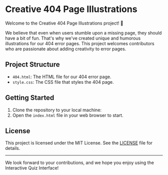 # Creative 404 Page Illustrations

Welcome to the Creative 404 Page Illustrations project! 🎨

We believe that even when users stumble upon a missing page, they should have a bit of fun. That's why we've created unique and humorous illustrations for our 404 error pages. This project welcomes contributors who are passionate about adding creativity to error pages.

## Project Structure

- `404.html`: The HTML file for our 404 error page.
- `style.css`: The CSS file that styles the 404 page.

## Getting Started

1. Clone the repository to your local machine:
2. Open the `index.html` file in your web browser to start.


## License

This project is licensed under the MIT License. See the [LICENSE](LICENSE) file for details.

---

We look forward to your contributions, and we hope you enjoy using the Interactive Quiz Interface!